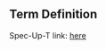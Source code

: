 ## Term Definition

Spec-Up-T link: <a href='https://weboftrust.github.io/WOT-terms/docs/glossary/security-cost-performance-architecture-trade-off'>here</a>
